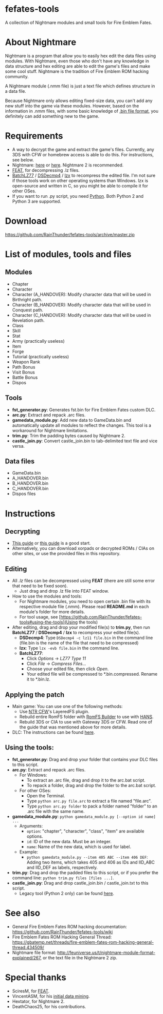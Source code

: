 # fefates-tools
A collection of Nightmare modules and small tools for Fire Emblem Fates.

# About Nightmare
Nightmare is a program that allow you to easily hex edit the data files using modules. With Nightmare, even those who don't have any knowledge in data structure and hex editing are able to edit the game's files and make some cool stuff. Nightmare is the tradition of Fire Emblem ROM hacking community.

A Nightmare module (.nmm file) is just a text file which defines structure in a data file.

Because Nightmare only allows editing fixed-size data, you can't add any new stuff into the game via these modules. However, based on the information in .nmm files, with some basic knowledge of [.bin file format](https://github.com/RainThunder/fefates-tools/wiki/BIN-(File-Format)), you definitely can add something new to the game.

# Requirements
* A way to decrypt the game and extract the game's files. Currently, any 3DS with CFW or homebrew access is able to do this. For instructions, see below.
* Nightmare: [here](http://serenesforest.net/forums/index.php?showtopic=26737) or [here](http://www.romhacking.net/utilities/610/). Nightmare 2 is recommended.
* [FEAT](https://github.com/SciresM/FEAT/releases), for decompressing .lz files.
* [BatchLZ77](http://filetrip.net/nds-downloads/utilities/download-batchlz77-1-3-f11736.html) / [DSDecmp4](http://www.romhacking.net/utilities/789/) / [lzx](http://www.romhacking.net/utilities/826/) to recompress the edited file. I'm not sure if those tools work on other operating systems than Windows. lzx is open-source and written in C, so you might be able to compile it for other OSes.
* If you want to run .py script, you need [Python](https://www.python.org/download). Both Python 2 and Python 3 are supported.

# Download
https://github.com/RainThunder/fefates-tools/archive/master.zip

# List of modules, tools and files
## Modules
* Chapter
* Character
* Character (A_HANDOVER): Modify character data that will be used in Birthright path.
* Character (B_HANDOVER): Modify character data that will be used in Conquest path.
* Character (C_HANDOVER): Modify character data that will be used in Revelation path.
* Class
* Skill
* Stat
* Army (practically useless)
* Item
* Forge
* Tutorial (practically useless)
* Weapon Rank
* Path Bonus
* Visit Bonus
* Battle Bonus
* Dispos

## Tools
* **fst_generator.py**: Generates fst.bin for Fire Emblem Fates custom DLC.
* **arc.py**: Extract and repack .arc files.
* **gamedata_module.py**: Add new data to GameData.bin and automatically update all modules to reflect the changes. This tool is a workaround for Nightmare limitations.
* **trim.py**: Trim the padding bytes caused by Nightmare 2.
* **castle_join.py**: Convert castle_join.bin to tab-delimited text file and vice versa.

## Data files
* GameData.bin
* A_HANDOVER.bin
* B_HANDOVER.bin
* C_HANDOVER.bin
* Dispos files

# Instructions
## Decrypting
* [This guide](https://github.com/ihaveamac/3DS-rom-tools/wiki) or [this guide](http://gbatemp.net/threads/383055/) is a good start.
* Alternatively, you can download xorpads or decrypted ROMs / CIAs on other sites, or use the provided files in this repository.

## Editing
* All *.lz* files can be decompressed using **FEAT** (there are still some error that need to be fixed soon).
  * Just drag and drop .lz file into FEAT window.
* How to use the modules and tools:
  * For Nightmare modules, you need to open certain .bin file with its respective module file (.nmm). Please read **README.md** in each module's folder for more details.
  * For tool usage, see [https://github.com/RainThunder/fefates-tools#using-the-tools](Using the tools)
* After editing, drag and drop your modified file(s) to **trim.py**, then run **BatchLZ77** / **DSDecmp4** / **lzx** to recompress your edited file(s).
  * **DSDecmp4**: Type `DSDecmp4 -c lz11 file.bin` in the command line (file.bin is the name of the file that need to be compressed)
  * **lzx**: Type `lzx -evb file.bin` in the command line.
  * **BatchLZ77**:
    * Click *Options* -> *LZ77 Type 11*
    * Click *File* -> *Compress Files...*
    * Choose your edited file, then click *Open*.
    * Your edited file will be compressed to *.bin.compressed. Rename it to *.bin.lz.
  
## Applying the patch
* Main game: You can use one of the following methods:
  * Use [NTR CFW](https://github.com/44670/BootNTR/releases)'s LayeredFS plugin.
  * Rebuild entire RomFS folder with [RomFS Builder](https://github.com/SciresM/RomFS-Builder/releases) to use with [HANS](https://smealum.github.io/3ds).
  * Rebuild 3DS or CIA to use with Gateway 3DS or CFW. Read one of the guide that was mentioned above for more details.
* DLC: The instructions can be found [here](http://gbatemp.net/threads/397560/page-5#post-5906138).

## Using the tools:
* **fst_generator.py**: Drag and drop your folder that contains your DLC files to this script.
* **arc.py**: Extract and repack .arc files.
  * For Windows:
    * To extract an .arc file, drag and drop it to the arc.bat script.
    * To repack a folder, drag and drop the folder to the arc.bat script.
  * For other OSes:
    * Open the Terminal.
	* Type `python arc.py file.arc` to extract a file named "file.arc".
	* Type `python arc.py folder` to pack a folder named "folder" to an .arc file with the same name.
* **gamedata_module.py**: `python gamedata_module.py [--option id name] ...`
  * Arguments:
	* `option`: "chapter", "character", "class", "item" are available options.
	* `id`: ID of the new data. Must be an integer.
	* `name`: Name of the new data, which is used for label.
  * Example:
    * `python gamedata_module.py --item 405 ABC --item 406 DEF`: Adding two items, which takes 405 and 406 as IDs and IID_ABC and IID_DEF as labels, respectively.
* **trim.py**: Drag and drop the padded files to this script, or if you prefer the command line: `python trim.py files [files ...]`.
* **castle_join.py**: Drag and drop castle_join.bin / castle_join.txt to this script.
  * Legacy tool (Python 2 only) can be found [here](https://gist.github.com/RainThunder/e547462df8bfdcc3cc5af0786a74f6ee).

# See also
* General Fire Emblem Fates ROM hacking documentation: https://github.com/RainThunder/fefates-tools/wiki
* Fire Emblem Fates ROM Hacking General Thread: https://gbatemp.net/threads/fire-emblem-fates-rom-hacking-general-thread.434509/
* Nightmare file format: http://feuniverse.us/t/nightmare-module-format-explained/267, or the text file in the Nightmare 2 zip.

# Special thanks
* SciresM, for [FEAT](https://github.com/SciresM/FEAT).
* VincentASM, for his [initial data mining](http://serenesforest.net/fire-emblem-fates).
* Hextator, for Nightmare 2.
* DeathChaos25, for his contributions.
